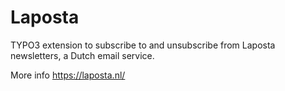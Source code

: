 # Laposta
TYPO3 extension to subscribe to and unsubscribe from Laposta newsletters, a Dutch email service.

More info https://laposta.nl/
